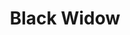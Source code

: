 ---
title: "Black Widow"
year: 2021
rating: 2
stars: "★★"
rewatched: false
permalink: "black-widow-2021"
watched_on: 2021-07-10
---